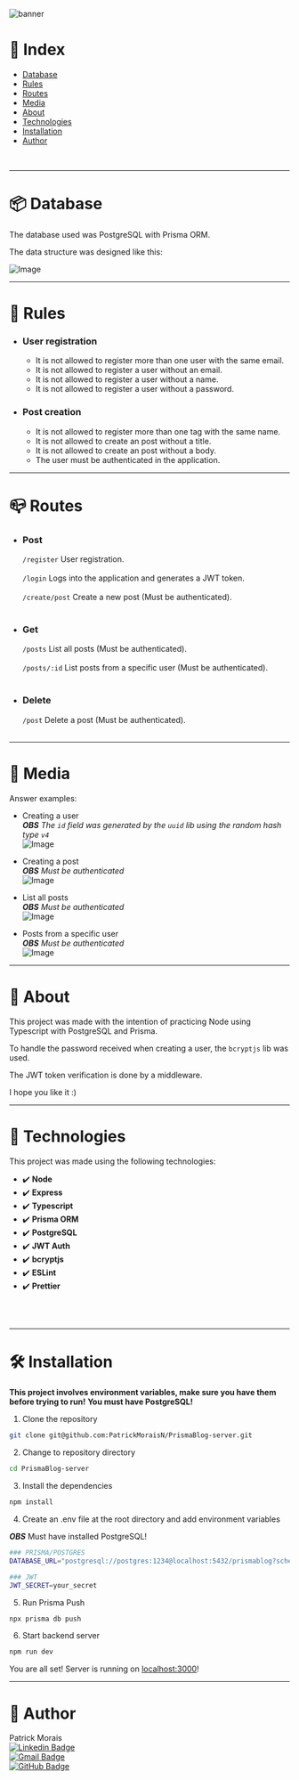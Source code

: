 ![banner](src/assets/prisma_banner.png)
<br />

# :pushpin: Index
- [Database](#package-database)
- [Rules](#scroll-rules)
- [Routes](#mailbox_closed-routes)
- [Media](#camera_flash-media)
- [About](#monocle_face-about)
- [Technologies](#rocket-technologies)
- [Installation](#hammer_and_wrench-instalation)
- [Author](#closed_book-author)
<br />

---

# :package: Database

The database used was PostgreSQL with Prisma ORM.

The data structure was designed like this:

![Image](src/assets/prismaBlogBD.png)

---

# :scroll: Rules

- ### User registration
  - It is not allowed to register more than one user with the same email.
  - It is not allowed to register a user without an email.
  - It is not allowed to register a user without a name.
  - It is not allowed to register a user without a password.

- ### Post creation
  - It is not allowed to register more than one tag with the same name.
  - It is not allowed to create an post without a title.
  - It is not allowed to create an post without a body.
  - The user must be authenticated in the application.

---

# :mailbox_closed: Routes

  - ### Post
    `/register` User registration. <br><br>
    `/login` Logs into the application and generates a JWT token. <br><br>
    `/create/post` Create a new post (Must be authenticated).<br><br>

  - ### Get
    `/posts` List all posts (Must be authenticated).<br><br>
    `/posts/:id` List posts from a specific user (Must be authenticated).<br><br>

  - ### Delete
    `/post` Delete a post (Must be authenticated).<br><br>

---

# :camera_flash: Media

Answer examples: <br>

- Creating a user <br>
***OBS*** _The `id` field was generated by the `uuid` lib using the random hash type `v4`_ <br>
![Image](src/assets/create_user.png)

- Creating a post <br>
***OBS*** _Must be authenticated_ <br>
![Image](src/assets/marquinhos_post.png)

- List all posts <br>
***OBS*** _Must be authenticated_ <br>
![Image](src/assets/all_posts.png)

- Posts from a specific user <br>
***OBS*** _Must be authenticated_ <br>
![Image](src/assets/user_post.png)

---

# :monocle_face: About
This project was made with the intention of practicing Node using Typescript with PostgreSQL and Prisma.

To handle the password received when creating a user, the `bcryptjs` lib was used.

The JWT token verification is done by a middleware.

I hope you like it :)
<br />

---

# :rocket: Technologies
This project was made using the following technologies: <br>
- :heavy_check_mark: **Node**
- :heavy_check_mark: **Express**
- :heavy_check_mark: **Typescript**
- :heavy_check_mark: **Prisma ORM**
- :heavy_check_mark: **PostgreSQL**
- :heavy_check_mark: **JWT Auth**
- :heavy_check_mark: **bcryptjs**
- :heavy_check_mark: **ESLint**
- :heavy_check_mark: **Prettier**
<br><br>
<br />

---

# :hammer_and_wrench: Installation
**This project involves environment variables, make sure you have them before trying to run!**
**You must have PostgreSQL!**

1. Clone the repository

```bash
git clone git@github.com:PatrickMoraisN/PrismaBlog-server.git
```

2. Change to repository directory

```bash
cd PrismaBlog-server
```

3. Install the dependencies

```bash
npm install
```

4. Create an .env file at the root directory and add environment variables

***OBS*** Must have installed PostgreSQL!

```bash
### PRISMA/POSTGRES
DATABASE_URL="postgresql://postgres:1234@localhost:5432/prismablog?schema=public"

### JWT
JWT_SECRET=your_secret

```

5. Run Prisma Push

```bash
npx prisma db push
```

6. Start backend server

```bash
npm run dev
```

You are all set! Server is running on [localhost:3000](http://localhost:3000/)!

---

# :closed_book: Author
Patrick Morais <br>
[![Linkedin Badge](https://img.shields.io/badge/-Linkedin-6633cc?style=flat-square&logo=Linkedin&logoColor=white&link=https://www.linkedin.com/in/patrick-morais/)](https://www.linkedin.com/in/patrick-morais/)<br>
[![Gmail Badge](https://img.shields.io/badge/-ppternunes@gmail.com-6633cc?style=flat-square&logo=Gmail&logoColor=white&link=mailto:ppternunes@gmail.com)](mailto:ppternunes@gmail.com)<br>
[![GitHub Badge](https://img.shields.io/badge/-Patrick%20Morais-6633cc?style=flat-square&logo=github&logoColor=white)](https://www.github.com/patrickmoraisn/)
